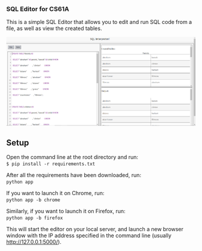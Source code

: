 ### SQL Editor for CS61A

This is a simple SQL Editor that allows you to edit and run SQL code from a file, as well as view the created tables. 

![SQL Editor](screenshot.PNG)

## Setup
Open the command line at the root directory and run:
<br>
```$ pip install -r requirements.txt```

After all the requirements have been downloaded, run:
<br>
```python app```

If you want to launch it on Chrome, run: 
<br>
```python app -b chrome```

Similarly, if you want to launch it on Firefox, run: 
<br>
```python app -b firefox```

This will start the editor on your local server, and launch a new browser window with the IP address specified in the command line (usually http://127.0.0.1:5000/).
